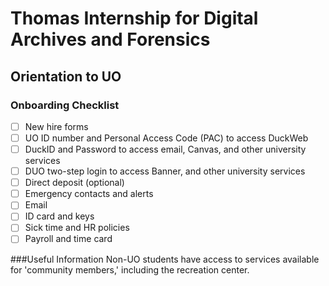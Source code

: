 # Thomas Internship for Digital Archives and Forensics

## Orientation to UO

### Onboarding Checklist
- [ ] New hire forms
- [ ] UO ID number and Personal Access Code (PAC) to access DuckWeb
- [ ] DuckID and Password to access email, Canvas, and other university services
- [ ] DUO two-step login to access Banner, and other university services
- [ ] Direct deposit (optional)
- [ ] Emergency contacts and alerts
- [ ] Email
- [ ] ID card and keys
- [ ] Sick time and HR policies
- [ ] Payroll and time card

###Useful Information
Non-UO students have access to services available for 'community members,' including the recreation center.

